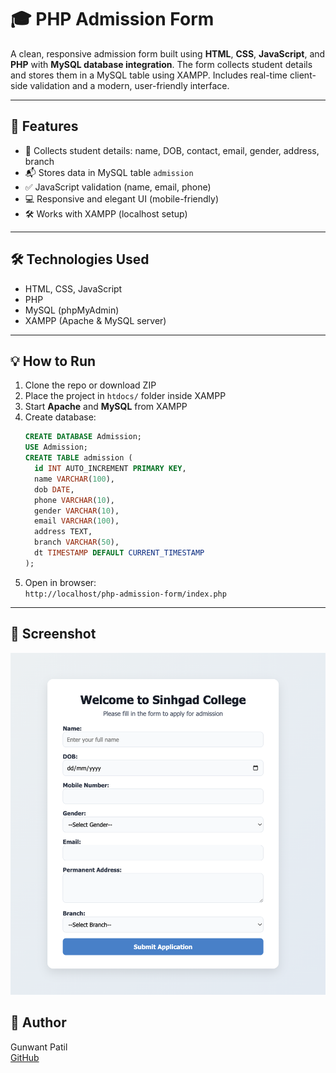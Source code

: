 # 🎓 PHP Admission Form

A clean, responsive admission form built using **HTML**, **CSS**, **JavaScript**, and **PHP** with **MySQL database integration**. The form collects student details and stores them in a MySQL table using XAMPP. Includes real-time client-side validation and a modern, user-friendly interface.

---

## 🚀 Features

- 🧾 Collects student details: name, DOB, contact, email, gender, address, branch
- 📬 Stores data in MySQL table `admission`
- ✅ JavaScript validation (name, email, phone)
- 💻 Responsive and elegant UI (mobile-friendly)
- 🛠 Works with XAMPP (localhost setup)

---

## 🛠 Technologies Used

- HTML, CSS, JavaScript
- PHP
- MySQL (phpMyAdmin)
- XAMPP (Apache & MySQL server)

---

## 💡 How to Run

1. Clone the repo or download ZIP
2. Place the project in `htdocs/` folder inside XAMPP
3. Start **Apache** and **MySQL** from XAMPP
4. Create database:
    ```sql
    CREATE DATABASE Admission;
    USE Admission;
    CREATE TABLE admission (
      id INT AUTO_INCREMENT PRIMARY KEY,
      name VARCHAR(100),
      dob DATE,
      phone VARCHAR(10),
      gender VARCHAR(10),
      email VARCHAR(100),
      address TEXT,
      branch VARCHAR(50),
      dt TIMESTAMP DEFAULT CURRENT_TIMESTAMP
    );
    ```
5. Open in browser:  
   `http://localhost/php-admission-form/index.php`

---

## 📸 Screenshot

![Form Screenshot](NewScreenshot.png)


## 🙋 Author

Gunwant Patil  
[GitHub](https://github.com/gunwant29)


